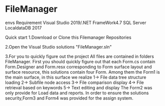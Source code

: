 # FileManager
envs Requirement
Visual Studio 2019/.NET FrameWork4.7
SQL Server LocaldataDB 2017

Quick start
1.Download or Clone this Filemanager Repositories
    
2.Open the Visual Studio solutions "FileManager.sln"

3.For you to quickly figure out the project
  All files are contained in folders FileManager.
  First you should quickly figure out that each Form.cs contain Form.Designer and Form.resx corresponding to Form surface layout and surface resource, this solutions 
  contain four Form.
  Among them the Form1 is the main surface, in this surface we realize 
        1-> File data tree structure loading
        2-> Subfile node access
        3-> File comparison display
        4-> File retrieval based on keywords
        5-> Text editing and display
  The Form2 was only provide for Load data and reports.
  In order to ensure the solutions security,Form3 and Form4 was provided for the assign system. 
  
